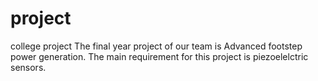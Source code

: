# project
college project
The final year project of our team is Advanced footstep power generation.
The main requirement for this project is piezoelelctric sensors.
